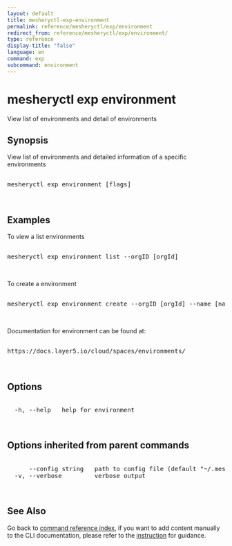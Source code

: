 ```yaml
---
layout: default
title: mesheryctl-exp-environment
permalink: reference/mesheryctl/exp/environment
redirect_from: reference/mesheryctl/exp/environment/
type: reference
display-title: "false"
language: en
command: exp
subcommand: environment
---
```


# mesheryctl exp environment

View list of environments and detail of environments

## Synopsis

View list of environments and detailed information of a specific environments
<pre class='codeblock-pre'>
<div class='codeblock'>
mesheryctl exp environment [flags]

</div>
</pre> 

## Examples

To view a list environments
<pre class='codeblock-pre'>
<div class='codeblock'>
mesheryctl exp environment list --orgID [orgId]

</div>
</pre> 

To create a environment
<pre class='codeblock-pre'>
<div class='codeblock'>
mesheryctl exp environment create --orgID [orgId] --name [name] --description [description]

</div>
</pre> 

Documentation for environment can be found at:
<pre class='codeblock-pre'>
<div class='codeblock'>
https://docs.layer5.io/cloud/spaces/environments/

</div>
</pre> 

## Options

<pre class='codeblock-pre'>
<div class='codeblock'>
  -h, --help   help for environment

</div>
</pre>

## Options inherited from parent commands

<pre class='codeblock-pre'>
<div class='codeblock'>
      --config string   path to config file (default "~/.meshery/config.yaml")
  -v, --verbose         verbose output

</div>
</pre>

## See Also

Go back to [command reference index](/reference/mesheryctl/), if you want to add content manually to the CLI documentation, please refer to the [instruction](/project/contributing/contributing-cli#preserving-manually-added-documentation) for guidance.
